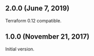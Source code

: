 ## 2.0.0 (June 7, 2019)

Terraform 0.12 compatible.

## 1.0.0 (November 21, 2017)

Initial version.

